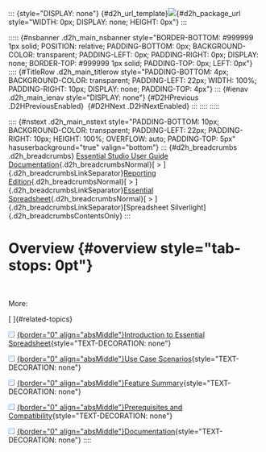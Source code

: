 ::: {style="DISPLAY: none"}
[](ms-xhelp:///?Id=d2h_url_template){#d2h_url_template}![](!package_url!){#d2h_package_url style="WIDTH: 0px; DISPLAY: none; HEIGHT: 0px"}
:::

::::: {#nsbanner .d2h_main_nsbanner style="BORDER-BOTTOM: #999999 1px solid; POSITION: relative; PADDING-BOTTOM: 0px; BACKGROUND-COLOR: transparent; PADDING-LEFT: 0px; PADDING-RIGHT: 0px; DISPLAY: none; BORDER-TOP: #999999 1px solid; PADDING-TOP: 0px; LEFT: 0px"}
:::: {#TitleRow .d2h_main_titlerow style="PADDING-BOTTOM: 4px; BACKGROUND-COLOR: transparent; PADDING-LEFT: 22px; WIDTH: 100%; PADDING-RIGHT: 10px; DISPLAY: none; PADDING-TOP: 4px"}
::: {#ienav .d2h_main_ienav style="DISPLAY: none"}
[](ms-xhelp:///?Id=0303b59d-d3d5-404b-a5c1-94edd19500a3){#D2HPrevious .D2HPreviousEnabled}  [](ms-xhelp:///?Id=df7bc68c-d713-46b8-8a6e-59d535cf98c0){#D2HNext .D2HNextEnabled}
:::
::::
:::::

:::: {#nstext .d2h_main_nstext style="PADDING-BOTTOM: 10px; BACKGROUND-COLOR: transparent; PADDING-LEFT: 22px; PADDING-RIGHT: 10px; HEIGHT: 100%; OVERFLOW: auto; PADDING-TOP: 5px" hasuserbackground="true" valign="bottom"}
::: {#d2h_breadcrumbs .d2h_breadcrumbs}
[Essential Studio User Guide Documentation](ms-xhelp:///?Id=12457748-09e3-4d74-a240-8e049cedf030){.d2h_breadcrumbsNormal}[ \> ]{.d2h_breadcrumbsLinkSeparator}[Reporting Edition](ms-xhelp:///?Id=027aa5b6-6676-4f93-ad23-c20e8c45792e){.d2h_breadcrumbsNormal}[ \> ]{.d2h_breadcrumbsLinkSeparator}[Essential Spreadsheet](ms-xhelp:///?Id=25812fa4-b4ea-4485-bbfb-30849a783142){.d2h_breadcrumbsNormal}[ \> ]{.d2h_breadcrumbsLinkSeparator}[Spreadsheet Silverlight]{.d2h_breadcrumbsContentsOnly}
:::

# Overview {#overview style="tab-stops: 0pt"}

 

More:

[ ]{#related-topics}

[![](button.gif){border="0" align="absMiddle"}Introduction to Essential Spreadsheet](ms-xhelp:///?Id=df7bc68c-d713-46b8-8a6e-59d535cf98c0){style="TEXT-DECORATION: none"}

[![](button.gif){border="0" align="absMiddle"}Use Case Scenarios](ms-xhelp:///?Id=8a266a6a-ff80-4597-afe8-9293ba93c1fb){style="TEXT-DECORATION: none"}

[![](button.gif){border="0" align="absMiddle"}Feature Summary](ms-xhelp:///?Id=a0923fe5-186d-4ca0-b373-d5e884a197a5){style="TEXT-DECORATION: none"}

[![](button.gif){border="0" align="absMiddle"}Prerequisites and Compatibility](ms-xhelp:///?Id=b11cc29e-43fa-42c1-bad3-b65d63435b9e){style="TEXT-DECORATION: none"}

[![](button.gif){border="0" align="absMiddle"}Documentation](ms-xhelp:///?Id=1c68943d-cc85-4089-a46b-c23bbcc1e35a){style="TEXT-DECORATION: none"}
::::
